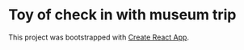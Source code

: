 # Toy of check in with museum trip
This project was bootstrapped with [Create React App](https://github.com/facebook/create-react-app).

